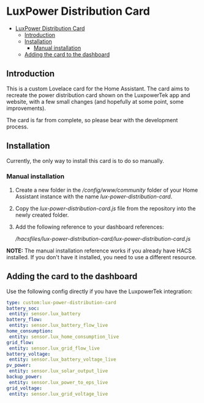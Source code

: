 # LuxPower Distribution Card

- [LuxPower Distribution Card](#luxpower-distribution-card)
  - [Introduction](#introduction)
  - [Installation](#installation)
    - [Manual installation](#manual-installation)
  - [Adding the card to the dashboard](#adding-the-card-to-the-dashboard)

## Introduction

This is a custom Lovelace card for the Home Assistant. The card aims to recreate the power distribution card shown on the LuxpowerTek app and website, with a few small changes (and hopefully at some point, some improvements).

The card is far from complete, so please bear with the development process.

## Installation

Currently, the only way to install this card is to do so manually.

### Manual installation

1. Create a new folder in the */config/www/community* folder of your Home Assistant instance with the name *lux-power-distribution-card*.
2. Copy the *lux-power-distribution-card.js* file from the repository into the newly created folder.
3. Add the following reference to your dashboard references:

    */hacsfiles/lux-power-distribution-card/lux-power-distribution-card.js*

**NOTE:** The manual installation reference works if you already have HACS installed. If you don't have it installed, you need to use a different resource.

## Adding the card to the dashboard

Use the following config directly if you have the LuxpowerTek integration:

 ```yaml
type: custom:lux-power-distribution-card
battery_soc:
  entity: sensor.lux_battery
battery_flow:
  entity: sensor.lux_battery_flow_live
home_consumption:
  entity: sensor.lux_home_consumption_live
grid_flow:
  entity: sensor.lux_grid_flow_live
battery_voltage:
  entity: sensor.lux_battery_voltage_live
pv_power:
  entity: sensor.lux_solar_output_live
backup_power:
  entity: sensor.lux_power_to_eps_live
grid_voltage:
  entity: sensor.lux_grid_voltage_live
 ```
